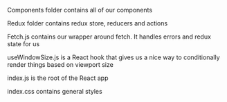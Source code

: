 Components folder contains all of our components

Redux folder contains redux store, reducers and actions

Fetch.js contains our wrapper around fetch. It handles errors and redux state for us

useWindowSize.js is a React hook that gives us a nice way to conditionally render things based on viewport size

index.js is the root of the React app

index.css contains general styles
